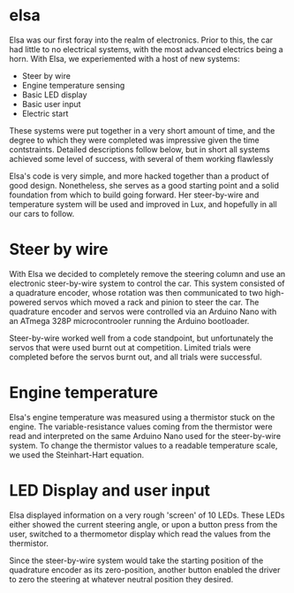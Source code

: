 # elsa

Elsa was our first foray into the realm of electronics. Prior to this, the car had little to no electrical systems, with the most advanced electrics being a horn. With Elsa, we experiemented with a host of new systems:

- Steer by wire
- Engine temperature sensing
- Basic LED display
- Basic user input
- Electric start

These systems were put together in a very short amount of time, and the degree to which they were completed was impressive given the time contstraints. Detailed descriptions follow below, but in short all systems achieved some level of success, with several of them working flawlessly

Elsa's code is very simple, and more hacked together than a product of good design. Nonetheless, she serves as a good starting point and a solid foundation from which to build going forward. Her steer-by-wire and temperature system will be used and improved in Lux, and hopefully in all our cars to follow. 

# Steer by wire

With Elsa we decided to completely remove the steering column and use an electronic steer-by-wire system to control the car. This system consisted of a quadrature encoder, whose rotation was then communicated to two high-powered servos which moved a rack and pinion to steer the car. The quadrature encoder and servos were controlled via an Arduino Nano with an ATmega 328P microcontrooler running the Arduino bootloader. 

Steer-by-wire worked well from a code standpoint, but unfortunately the servos that were used burnt out at competition. Limited trials were completed before the servos burnt out, and all trials were successful.

# Engine temperature

Elsa's engine temperature was measured using a thermistor stuck on the engine. The variable-resistance values coming from the thermistor were read and interpreted on the same Arduino Nano used for the steer-by-wire system. To change the thermistor values to a readable temperature scale, we used the Steinhart-Hart equation.

# LED Display and user input

Elsa displayed information on a very rough 'screen' of 10 LEDs. These LEDs either showed the current steering angle, or upon a button press from the user, switched to a thermometor display which read the values from the thermistor. 

Since the steer-by-wire system would take the starting position of the quadrature encoder as its zero-position, another button enabled the driver to zero the steering at whatever neutral position they desired. 

